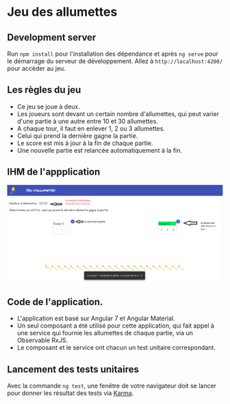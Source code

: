 # Jeu des allumettes

## Development server

Run `npm install` pour l'installation des dépendance et après `ng serve` pour le démarrage du serveur de développement. Allez à  `http://localhost:4200/` pour accèder au jeu.

## Les règles du jeu

- Ce jeu se joue à deux.
- Les joueurs sont devant un certain nombre d'allumettes, qui peut varier d'une partie à une autre entre 10 et 30 allumettes.
- A chaque tour, il faut en enlever 1, 2 ou 3 allumettes.
- Celui qui prend la dernière gagne la partie.
- Le score est mis à jour à la fin de chaque partie.
- Une nouvelle partie est relancée automatiquement à la fin.

## IHM de l'appplication
![Alt text](doc/allumettes_ihm.png)

## Code de l'application.

- L'application est basé sur Angular 7 et Angular Material.
- Un seul composant a été utilisé pour cette application, qui fait appel à une service qui fournie les allumettes de chaque partie, via un Observable RxJS.
- Le composant et le service ont chacun un test unitaire correspondant.

## Lancement des tests unitaires

Avec la commande `ng test`, une fenêtre de votre navigateur doit se lancer pour donner les résultat des tests via [Karma](https://karma-runner.github.io).
